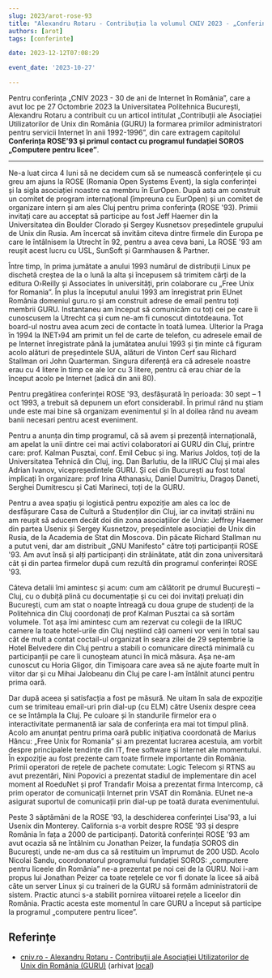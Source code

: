 ```yaml
---
slug: 2023/arot-rose-93
title: "Alexandru Rotaru - Contribuția la volumul CNIV 2023 - „Conferința ROSE '93”"
authors: [arot]
tags: [conferinte]

date: 2023-12-12T07:08:29

event_date: '2023-10-27'

---
```


Pentru conferința „CNIV 2023 - 30 de ani de Internet în România”,
care a avut loc pe 27 Octombrie 2023 la Universitatea Politehnica
București, Alexandru Rotaru a contribuit cu un articol intitulat
„Contribuții ale Asociației Utilizatorilor de Unix din România
(GURU) la formarea primilor administratori pentru servicii Internet
în anii 1992-1996”, din care extragem capitolul
**Conferința ROSE’93 și primul contact cu programul fundației
SOROS „Computere pentru licee”**.

<!-- truncate -->

---

Ne-a luat circa 4 luni să ne decidem cum să se numească conferințele și cu greu am ajuns la ROSE (Romania Open Systems Event), la sigla conferinței și la
sigla asociației noastre ca membru în EurOpen. După asta am construit un comitet de program internațional (împreuna cu EurOpen) și un comitet de organizare intern și am ales Cluj pentru prima conferința (ROSE '93). Primii invitați care au acceptat să participe au fost Jeff Haemer din la Universitatea din Boulder Clorado și Sergey Kusnetsov președintele grupului de Unix din Rusia. Am încercat să invităm citeva dintre firmele din Europa pe care le întâlnisem la Utrecht în 92, pentru a avea ceva bani, La ROSE '93 am reușit acest lucru cu USL, SunSoft și Garmhausen & Partner.

Între timp, în prima jumătate a anului 1993 numărul de distribuții Linux pe dischetă creștea de la o lună la alta și începusem să trimitem cărți de la editura O›Reilly și Associates în universități, prin colaborare cu „Free Unix for Romania”. În plus la începutul anului 1993 am înregistrat prin EUnet România domeniul guru.ro și am construit adrese de email pentru toți membrii GURU. Instantaneu am început să comunicăm cu toți cei pe care îi cunoscusem la Utrecht ca și cum ne-am fi cunoscut dintotdeauna. Tot board-ul nostru avea acum zeci de contacte în toată lumea. Ulterior la Praga în 1994 la INET›94 am primit un fel de carte de telefon, cu adresele email de pe Internet înregistrate până la jumătatea anului 1993 și țin minte că figuram acolo alături de președintele SUA, alături de Vinton Cerf sau Richard Stallman ori John Quarterman. Singura diferență era că adresele noastre erau cu 4 litere în timp ce ale lor cu 3 litere, pentru că erau chiar de la început acolo pe Internet (adică din anii 80).

Pentru pregătirea conferinței ROSE '93, desfășurată în perioada: 30 sept – 1 oct 1993, a trebuit să depunem un efort considerabil. În primul rând nu știam unde este mai bine să organizam evenimentul și în al doilea rând nu aveam banii necesari pentru acest eveniment.

Pentru a anunța din timp programul, că să avem și prezență internațională, am apelat la unii dintre cei mai activi colaboratori ai GURU din Cluj, printre care: prof. Kalman Pusztai, conf. Emil Cebuc și ing. Marius Joldos, toți de la Universitatea Tehnică din Cluj, ing. Dan Barlutiu, de la IIRUC Cluj și mai ales Adrian Ivanov, vicepreședintele GURU. Și cei din București au fost total implicați în organizare: prof Irina Athanasiu, Daniel Dumitriu, Dragoș Daneti, Serghei Dumitrescu și Cati Marineci, toți de la GURU.

Pentru a avea spațiu și logistică pentru expoziție am ales ca loc de desfășurare Casa de Cultură a Studenților din Cluj, iar ca invitați străini nu am reușit să aducem decât doi din zona asociațiilor de Unix: Jeffrey Haemer din partea Usenix și Sergey Kusnetzov, președintele asociației de Unix din Rusia, de la Academia de Stat din Moscova. Din păcate Richard Stallman nu a putut veni, dar am distribuit „GNU
Manifesto” către toți participanții ROSE '93. Am avut însă și alți participanți din străinătate, atât din zona universitară cât și din partea firmelor după cum rezultă din programul conferinței ROSE '93.

Câteva detalii îmi amintesc și acum: cum am călătorit pe drumul București – Cluj, cu o dubiță plină cu documentație și cu cei doi invitați preluați din București, cum am stat o noapte întreagă cu doua grupe de studenți de la Politehnica din Cluj coordonați de prof Kalman Pusztai ca să sortăm volumele. Tot așa îmi amintesc cum am rezervat cu colegii de la IIRUC camere la toate hotel-urile din Cluj neștiind câți oameni vor veni în total sau cât de mult a contat coctail-ul organizat în seara zilei de 29 septembrie la Hotel Belvedere din Cluj pentru a stabili o comunicare directă minimală cu participanții pe care îi cunoșteam atunci în mică măsura. Așa ne-am cunoscut cu Horia Gligor, din Timișoara care avea să ne ajute foarte mult în viitor dar și cu Mihai Jalobeanu din Cluj pe care l-am întâlnit atunci pentru prima oară.

Dar după aceea și satisfacția a fost pe măsură. Ne uitam în sala de expoziție cum se trimiteau email-uri prin dial-up (cu ELM) către Usenix despre ceea ce se întâmpla la Cluj. Pe culoare și în standurile firmelor era o interactivitate permanentă iar sala de conferința era mai tot timpul plină. Acolo am anunțat pentru prima oară public inițiativa coordonată de Marius Hâncu: „Free Unix for Romania” și am prezentat lucrarea acestuia, am vorbit despre principalele tendințe din IT, free software și Internet ale momentului. În expoziție au fost prezente cam toate firmele importante din România. Primii operatori de rețele de pachete comutate: Logic Telecom și RTNS au avut prezentări, Nini Popovici a prezentat stadiul de implementare din acel moment al RoeduNet și prof Trandafir Moisa a prezentat firma Intercomp, că prim operator de comunicații Internet prin VSAT din România. EUnet ne-a asigurat suportul de comunicații prin dial-up pe toată durata evenimentului.

Peste 3 săptămâni de la ROSE '93, la deschiderea conferinței Lisa'93, a lui Usenix din Monterey. California s-a vorbit despre ROSE '93 și despre România în fața a 2000 de participanți.
Datorită conferinței ROSE '93 am avut ocazia să ne întâlnim cu Jonathan Peizer, la fundația SOROS din București, unde ne-am dus ca să restituim un împrumut de 200 USD. Acolo Nicolai Sandu, coordonatorul programului fundației SOROS: „computere pentru liceele din România” ne-a prezentat pe noi cei de la GURU. Noi
i-am propus lui Jonathan Peizer ca toate rețelele ce vor fi donate la licee să aibă câte un server Linux și cu traineri de la GURU să formăm administratorii de sistem. Practic atunci s-a stabilit pornirea viitoarei rețele a liceelor din România. Practic acesta este momentul în care GURU a început să participe la programul „computere pentru licee”.

## Referințe

- [cniv.ro - Alexandru Rotaru - Contribuții ale Asociației Utilizatorilor de Unix din România (GURU)](https://cniv.ro/documents/26/CNIV_Volum_Aniversar_2023_-_Versiune_Online_DPxioQg.pdf) (arhivat [local](https://cronica-it.github.io/arhiva/#2023))
